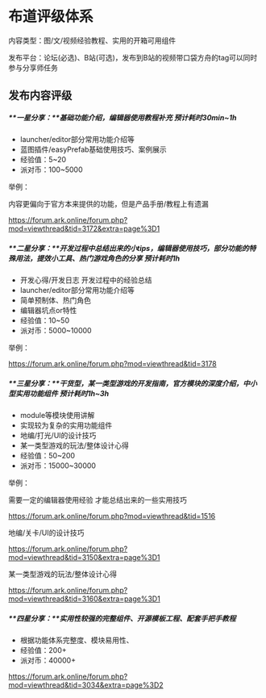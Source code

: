 # 布道评级体系

内容类型：图/文/视频经验教程、实用的开箱可用组件

发布平台：论坛(必选)、B站(可选)，发布到B站的视频带口袋方舟的tag可以同时参与分享师任务

## 发布内容评级

##### **一星分享：**基础功能介绍，编辑器使用教程补充 预计耗时30min~1h

- launcher/editor部分常用功能介绍等
- 蓝图插件/easyPrefab基础使用技巧、案例展示
- 经验值：5~20
- 派对币：100~5000

举例：

内容更偏向于官方本来提供的功能，但是产品手册/教程上有遗漏

https://forum.ark.online/forum.php?mod=viewthread&tid=3172&extra=page%3D1



##### **二星分享：**开发过程中总结出来的小tips，编辑器使用技巧，部分功能的特殊用法，提效小工具、热门游戏角色的分享 预计耗时1h

- 开发心得/开发日志 开发过程中的经验总结
- launcher/editor部分常用功能介绍等
- 简单预制体、热门角色
- 编辑器坑点or特性
- 经验值：10~50
- 派对币：5000~10000

举例：

https://forum.ark.online/forum.php?mod=viewthread&tid=3178



##### **三星分享：**干货型，某一类型游戏的开发指南，官方模块的深度介绍，中小型实用功能组件 预计耗时1h~3h

- module等模块使用讲解
- 实现较为复杂的实用功能组件
- 地编/打光/UI的设计技巧
- 某一类型游戏的玩法/整体设计心得
- 经验值：50~200
- 派对币：15000~30000

举例：

需要一定的编辑器使用经验 才能总结出来的一些实用技巧

https://forum.ark.online/forum.php?mod=viewthread&tid=1516

地编/关卡/UI的设计技巧

https://forum.ark.online/forum.php?mod=viewthread&tid=3150&extra=page%3D1

某一类型游戏的玩法/整体设计心得

https://forum.ark.online/forum.php?mod=viewthread&tid=3160&extra=page%3D1



##### **四星分享：**实用性较强的完整组件、开源模板工程、配套手把手教程 

- 根据功能体系完整度、模块易用性、
- 经验值：200+
- 派对币：40000+

https://forum.ark.online/forum.php?mod=viewthread&tid=3034&extra=page%3D2